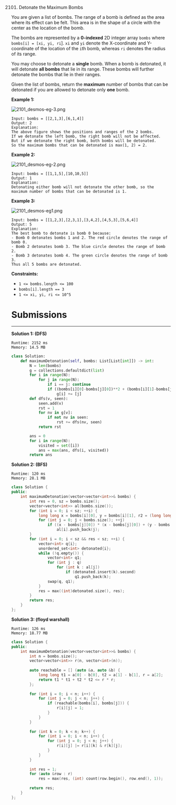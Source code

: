 2101. Detonate the Maximum Bombs

You are given a list of bombs. The range of a bomb is defined as the area where its effect can be felt. This area is in the shape of a circle with the center as the location of the bomb.

The bombs are represented by a **0-indexed** 2D integer array `bombs` where `bombs[i] = [xi, yi, ri`]. `xi` and `yi` denote the X-coordinate and Y-coordinate of the location of the `i`th bomb, whereas `ri` denotes the radius of its range.

You may choose to detonate a **single** bomb. When a bomb is detonated, it will detonate **all bombs** that lie in its range. These bombs will further detonate the bombs that lie in their ranges.

Given the list of bombs, return the **maximum** number of bombs that can be detonated if you are allowed to detonate only **one** bomb.

 

**Example 1:**

![2101_desmos-eg-3.png](img/2101_desmos-eg-3.png)
```
Input: bombs = [[2,1,3],[6,1,4]]
Output: 2
Explanation:
The above figure shows the positions and ranges of the 2 bombs.
If we detonate the left bomb, the right bomb will not be affected.
But if we detonate the right bomb, both bombs will be detonated.
So the maximum bombs that can be detonated is max(1, 2) = 2.
```

**Example 2:**

![2101_desmos-eg-2.png](img/2101_desmos-eg-2.png)
```
Input: bombs = [[1,1,5],[10,10,5]]
Output: 1
Explanation:
Detonating either bomb will not detonate the other bomb, so the maximum number of bombs that can be detonated is 1.
```

**Example 3:**

![2101_desmos-eg1.png](img/2101_desmos-eg1.png)
```
Input: bombs = [[1,2,3],[2,3,1],[3,4,2],[4,5,3],[5,6,4]]
Output: 5
Explanation:
The best bomb to detonate is bomb 0 because:
- Bomb 0 detonates bombs 1 and 2. The red circle denotes the range of bomb 0.
- Bomb 2 detonates bomb 3. The blue circle denotes the range of bomb 2.
- Bomb 3 detonates bomb 4. The green circle denotes the range of bomb 3.
Thus all 5 bombs are detonated.
```

**Constraints:**

* `1 <= bombs.length <= 100`
* `bombs[i].length == 3`
* `1 <= xi, yi, ri <= 10^5`

# Submissions
---
**Solution 1: (DFS)**
```
Runtime: 2152 ms
Memory: 14.5 MB
```
```python
class Solution:
    def maximumDetonation(self, bombs: List[List[int]]) -> int:
        N = len(bombs)
        g = collections.defaultdict(list)
        for i in range(N):
            for j in range(N):
                if i == j: continue
                if ((bombs[i][0]-bombs[j][0])**2 + (bombs[i][1]-bombs[j][1])**2) <= bombs[i][2]** 2:
                    g[i] += [j]
        def dfs(v, seen):
            seen.add(v)
            rst = 1
            for nv in g[v]:
                if not nv in seen:
                    rst += dfs(nv, seen)
            return rst

        ans = 0
        for i in range(N):
            visited = set([i])
            ans = max(ans, dfs(i, visited))
        return ans
```

**Solution 2: (BFS)**
```
Runtime: 120 ms
Memory: 28.1 MB
```
```c++
class Solution {
public:
    int maximumDetonation(vector<vector<int>>& bombs) {
        int res = 0, sz = bombs.size();
        vector<vector<int>> al(bombs.size());
        for (int i = 0; i < sz; ++i) {
            long long x = bombs[i][0], y = bombs[i][1], r2 = (long long)bombs[i][2] * bombs[i][2];
            for (int j = 0; j < bombs.size(); ++j)
                if ((x - bombs[j][0]) * (x - bombs[j][0]) + (y - bombs[j][1]) * (y - bombs[j][1]) <= r2)
                    al[i].push_back(j);
        }
        for (int i = 0; i < sz && res < sz; ++i) {
            vector<int> q{i};
            unordered_set<int> detonated{i};
            while (!q.empty()) {
                vector<int> q1;
                for (int j : q)
                    for (int k : al[j])
                        if (detonated.insert(k).second)
                            q1.push_back(k);
                swap(q, q1);
            }
            res = max((int)detonated.size(), res);
        }
        return res;
    }
};
```

**Solution 3: (floyd warshall)**
```
Runtime: 126 ms
Memory: 18.77 MB
```
```c++
class Solution {
public:
    int maximumDetonation(vector<vector<int>>& bombs) {
        int n = bombs.size();
        vector<vector<int>> r(n, vector<int>(n));
            
        auto reachable = [] (auto &a, auto &b) {
            long long t1 = a[0] - b[0], t2 = a[1] - b[1], r = a[2];
            return t1 * t1 + t2 * t2 <= r * r;
        };
        
        for (int i = 0; i < n; i++) {
            for (int j = 0; j < n; j++) {
                if (reachable(bombs[i], bombs[j])) {
                    r[i][j] = 1;
                }
            }
        }
        
        for (int k = 0; k < n; k++) {
            for (int i = 0; i < n; i++) {
                for (int j = 0; j < n; j++) {
                    r[i][j] |= r[i][k] & r[k][j];
                }
            }
        }
        
        int res = 1;
        for (auto &row : r)
            res = max(res, (int) count(row.begin(), row.end(), 1));
        
        return res;
    }
};
```
